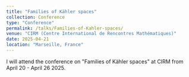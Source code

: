```yaml
---
title: "Families of Kähler spaces"
collection: Conference
type: "Conference"
permalink: /talks/Families-of-Kahler-spaces/
venue: "CIRM (Centre International de Rencontres Mathématiques)"
date: 2025-04-21
location: "Marseille, France"
---
```


I will attend the conference on "Families of Kähler spaces" at CIRM from April 20 - April 26 2025.

